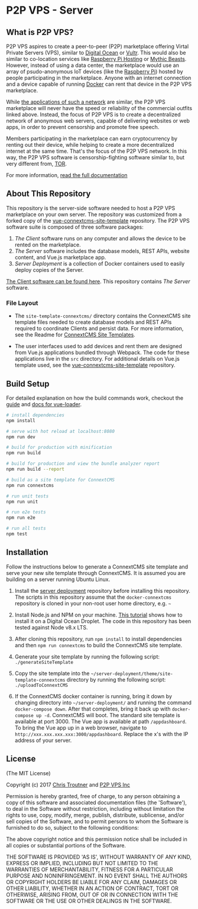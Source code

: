 # P2P VPS - Server

## What is P2P VPS?
P2P VPS aspires to create a peer-to-peer (P2P) marketplace offering Virtal
Private Servers (VPS), similar to
[Digital Ocean](http://digitalocean.com) or [Vultr](http://vultr.com). This
would also be similar
to co-location services like
[Raspberry Pi Hosting](https://raspberry-hosting.com/en) or
[Mythic Beasts](https://www.mythic-beasts.com/order/rpi).
However, instead of using a data center,
the marketplace would use an array of psudo-anonymous IoT devices (like the
[Raspberry Pi](https://www.raspberrypi.org/))
hosted by people participating in the marketplace. Anyone
with an internet connection and a device capable of running
[Docker](https://www.docker.com/) can rent
that device in the P2P VPS marketplace.

While [the applications of such a network](https://raspberry-hosting.com/en/applications)
are similar, the P2P VPS marketplace will never have the speed or reliability
of the commercial outfits linked above. Instead, the focus of P2P VPS is to
create a decentralized network of anonymous web servers, capable of delivering
websites or web apps, in order to prevent censorship and promote free speech.

Members participating in the marketplace can earn cryptocurrency by renting out
their device, while helping to create a more decentralized internet at the same time.
That's the focus of the P2P VPS network. In this way, the P2P VPS software is
censorship-fighting software similar to, but very different from,
[TOR](https://www.torproject.org/).

For more information, [read the full documentation](http://p2pvps.org/documentation/)

## About This Repository
This repository is the server-side software needed to host a P2P VPS marketplace
on your own server. The repository was customized from a forked copy of the [vue-connextcms-site-template](https://github.com/skagitpublishing/vue-connextcms-site-template)
repository. The P2P VPS software suite is composed of three software packages:

1. *The Client* software runs on any computer and allows the device to be rented
on the marketplace.
2. *The Server* software includes the database models, REST APIs, website content,
and Vue.js marketplace app.
3. *Server Deployment* is a collection of Docker containers used to easily deploy
copies of the Server.

[The Client software can be found here](https://github.com/P2PVPS/p2pvps-client).
This repository contains *The Server* software.

### File Layout
* The `site-template-connextcms/` directory contains the ConnextCMS site template
files needed to create database models and REST APIs required
to coordinate Clients and persist data. For more information, see the
Readme for [ConnextCMS Site Templates](https://github.com/skagitpublishing/site-template-connextcms).

* The user interfaces used to add devices and rent them are designed from
Vue.js applications bundled through Webpack. The code for these applications
live in the `src` directory. For additional details on Vue.js template used, see the [vue-connextcms-site-template](https://github.com/skagitpublishing/vue-connextcms-site-template)
repository.

## Build Setup
For detailed explanation on how the build commands work, checkout the [guide](http://vuejs-templates.github.io/webpack/) and [docs for vue-loader](http://vuejs.github.io/vue-loader).

``` bash
# install dependencies
npm install

# serve with hot reload at localhost:8080
npm run dev

# build for production with minification
npm run build

# build for production and view the bundle analyzer report
npm run build --report

# build as a site template for ConnextCMS
npm run connextcms

# run unit tests
npm run unit

# run e2e tests
npm run e2e

# run all tests
npm test
```

## Installation
Follow the instructions below to generate a ConnextCMS site template and serve your new site template through ConnextCMS.
It is assumed you are building on a server running Ubuntu Linux.

1. Install the [server deployment](https://github.com/P2PVPS/server-deployment)
repository before installing this repository. The scripts in this repository
assume that the `docker-connextcms` repository is cloned in your non-root user home directory, e.g. `~`

2. Install Node.js and NPM on your machine. [This tutorial](https://www.digitalocean.com/community/tutorials/how-to-install-node-js-on-ubuntu-16-04)
shows how to install it on a Digital Ocean Droplet. The code in this repository has been tested against Node v8.x LTS.

3. After cloning this repository, run `npm install` to install dependencies and then `npm run connextcms` to build
the ConnextCMS site template.

4. Generate your site template by running the following script:
`./generateSiteTemplate`

5. Copy the site template into the `~/server-deployment/theme/site-template-connextcms`
directory by running the following script: `./uploadToConnextCMS`

6. If the ConnextCMS docker container is running, bring it down by changing directory
into `~/server-deployment/` and
running the command `docker-compose down`. After that completes, bring it back up
with `docker-compose up -d`. ConnextCMS
will boot. The standard site template is available at port 3000. The Vue app is
available at path `/appdashboard`. To
bring the Vue app up in a web browser, navigate to
`http://xxx.xxx.xxx.xxx:3000/appdashboard`. Replace the x's with the IP
address of your server.


## License
(The MIT License)

Copyright (c) 2017 [Chris Troutner](http://christroutner.com) and [P2P VPS Inc](http://p2pvps.org)

Permission is hereby granted, free of charge, to any person obtaining a copy of this software and associated documentation files (the 'Software'), to deal in the Software without restriction, including without limitation the rights to use, copy, modify, merge, publish, distribute, sublicense, and/or sell copies of the Software, and to permit persons to whom the Software is furnished to do so, subject to the following conditions:

The above copyright notice and this permission notice shall be included in all copies or substantial portions of the Software.

THE SOFTWARE IS PROVIDED 'AS IS', WITHOUT WARRANTY OF ANY KIND, EXPRESS OR IMPLIED, INCLUDING BUT NOT LIMITED TO THE WARRANTIES OF MERCHANTABILITY, FITNESS FOR A PARTICULAR PURPOSE AND NONINFRINGEMENT. IN NO EVENT SHALL THE AUTHORS OR COPYRIGHT HOLDERS BE LIABLE FOR ANY CLAIM, DAMAGES OR OTHER LIABILITY, WHETHER IN AN ACTION OF CONTRACT, TORT OR OTHERWISE, ARISING FROM, OUT OF OR IN CONNECTION WITH THE SOFTWARE OR THE USE OR OTHER DEALINGS IN THE SOFTWARE.
